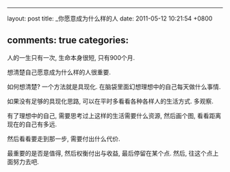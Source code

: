 
---
layout: post
title: _你愿意成为什么样的人
date: 2011-05-12 10:21:54 +0800

comments: true
categories: 
---

人的一生只有一次, 生命本身很短, 只有900个月.

想清楚自己愿意成为什么样的人很重要.

如何想清楚? 一个方法就是具现化.
在脑袋里面幻想理想中的自己每天做什么事情.

如果没有足够的具现化思路, 可以在平时多看看各种各样人的生活方式. 多观察.

有了理想中的自己, 需要思考过上这样的生活需要什么资源, 然后画个图,
看看距离现在的自己有多远.

然后看看要走到那一步, 需要付出什么代价.

最重要的是否是值得, 然后权衡付出与收益, 最后停留在某个点. 然后,
往这个点上面努力去吧.